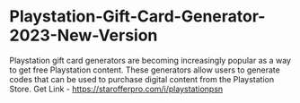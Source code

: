 # Playstation-Gift-Card-Generator-2023-New-Version
Playstation gift card generators are becoming increasingly popular as a way to get free Playstation content. These generators allow users to generate codes that can be used to purchase digital content from the Playstation Store. Get Link - https://starofferpro.com/i/playstationpsn
